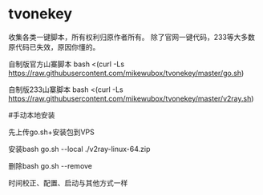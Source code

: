 # tvonekey
收集各类一键脚本，所有权利归原作者所有。
除了官网一键代码，233等大多数原代码已失效，原因你懂的。

自制版官方山寨脚本
bash <(curl -Ls https://raw.githubusercontent.com/mikewubox/tvonekey/master/go.sh)

自制版233山寨脚本
bash <(curl -Ls https://raw.githubusercontent.com/mikewubox/tvonekey/master/v2ray.sh)


#手动本地安装

先上传go.sh+安装包到VPS

安装bash go.sh --local ./v2ray-linux-64.zip

删除bash go.sh --remove

时间校正、配置、启动与其他方式一样
